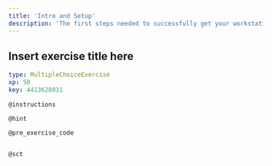 ```yaml
---
title: 'Intro and Setup'
description: 'The first steps needed to successfully get your workstation up and running with Python'
---
```


## Insert exercise title here

```yaml
type: MultipleChoiceExercise 
xp: 50 
key: 4413628931   
```





`@instructions`


`@hint`


`@pre_exercise_code`

```{python}

```


`@sct`

```{python}

```


